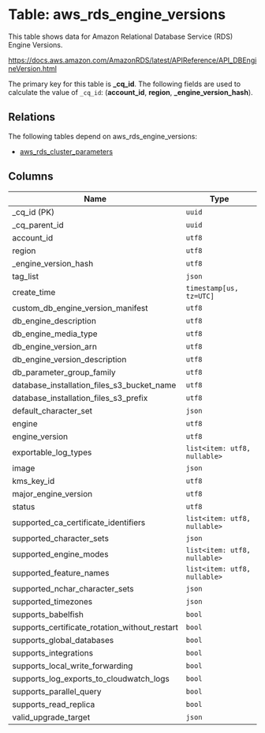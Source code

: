 # Table: aws_rds_engine_versions

This table shows data for Amazon Relational Database Service (RDS) Engine Versions.

https://docs.aws.amazon.com/AmazonRDS/latest/APIReference/API_DBEngineVersion.html

The primary key for this table is **_cq_id**.
The following fields are used to calculate the value of `_cq_id`: (**account_id**, **region**, **_engine_version_hash**).
## Relations

The following tables depend on aws_rds_engine_versions:
  - [aws_rds_cluster_parameters](aws_rds_cluster_parameters.md)

## Columns

| Name          | Type          |
| ------------- | ------------- |
|_cq_id (PK)|`uuid`|
|_cq_parent_id|`uuid`|
|account_id|`utf8`|
|region|`utf8`|
|_engine_version_hash|`utf8`|
|tag_list|`json`|
|create_time|`timestamp[us, tz=UTC]`|
|custom_db_engine_version_manifest|`utf8`|
|db_engine_description|`utf8`|
|db_engine_media_type|`utf8`|
|db_engine_version_arn|`utf8`|
|db_engine_version_description|`utf8`|
|db_parameter_group_family|`utf8`|
|database_installation_files_s3_bucket_name|`utf8`|
|database_installation_files_s3_prefix|`utf8`|
|default_character_set|`json`|
|engine|`utf8`|
|engine_version|`utf8`|
|exportable_log_types|`list<item: utf8, nullable>`|
|image|`json`|
|kms_key_id|`utf8`|
|major_engine_version|`utf8`|
|status|`utf8`|
|supported_ca_certificate_identifiers|`list<item: utf8, nullable>`|
|supported_character_sets|`json`|
|supported_engine_modes|`list<item: utf8, nullable>`|
|supported_feature_names|`list<item: utf8, nullable>`|
|supported_nchar_character_sets|`json`|
|supported_timezones|`json`|
|supports_babelfish|`bool`|
|supports_certificate_rotation_without_restart|`bool`|
|supports_global_databases|`bool`|
|supports_integrations|`bool`|
|supports_local_write_forwarding|`bool`|
|supports_log_exports_to_cloudwatch_logs|`bool`|
|supports_parallel_query|`bool`|
|supports_read_replica|`bool`|
|valid_upgrade_target|`json`|